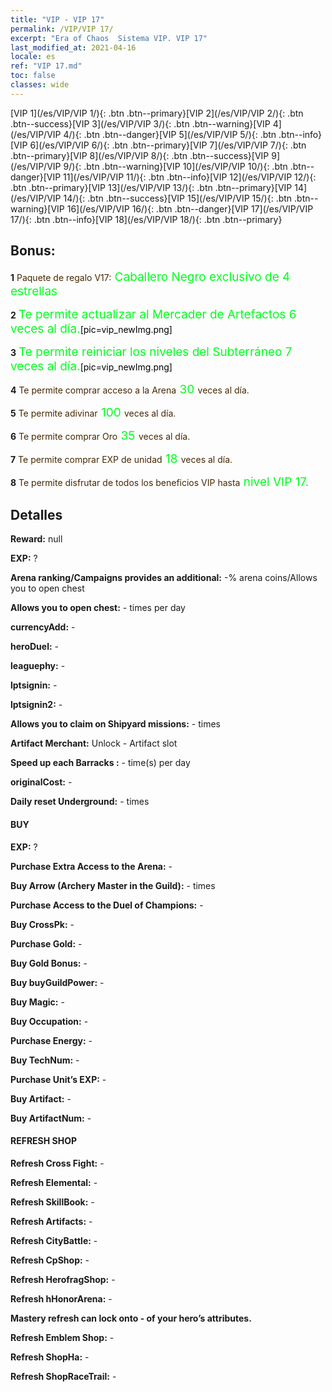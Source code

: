 ```yaml
---
title: "VIP - VIP 17"
permalink: /VIP/VIP 17/
excerpt: "Era of Chaos  Sistema VIP. VIP 17"
last_modified_at: 2021-04-16
locale: es
ref: "VIP 17.md"
toc: false
classes: wide
---
```

 [VIP 1](/es/VIP/VIP 1/){: .btn .btn--primary}[VIP 2](/es/VIP/VIP 2/){: .btn .btn--success}[VIP 3](/es/VIP/VIP 3/){: .btn .btn--warning}[VIP 4](/es/VIP/VIP 4/){: .btn .btn--danger}[VIP 5](/es/VIP/VIP 5/){: .btn .btn--info}[VIP 6](/es/VIP/VIP 6/){: .btn .btn--primary}[VIP 7](/es/VIP/VIP 7/){: .btn .btn--primary}[VIP 8](/es/VIP/VIP 8/){: .btn .btn--success}[VIP 9](/es/VIP/VIP 9/){: .btn .btn--warning}[VIP 10](/es/VIP/VIP 10/){: .btn .btn--danger}[VIP 11](/es/VIP/VIP 11/){: .btn .btn--info}[VIP 12](/es/VIP/VIP 12/){: .btn .btn--primary}[VIP 13](/es/VIP/VIP 13/){: .btn .btn--primary}[VIP 14](/es/VIP/VIP 14/){: .btn .btn--success}[VIP 15](/es/VIP/VIP 15/){: .btn .btn--warning}[VIP 16](/es/VIP/VIP 16/){: .btn .btn--danger}[VIP 17](/es/VIP/VIP 17/){: .btn .btn--info}[VIP 18](/es/VIP/VIP 18/){: .btn .btn--primary}

## Bonus: 

 **1** <span style="color: black"><span style="color: #462800"> Paquete de regalo V17:</span><span style="color: black"><span style="color: #00FF1E;font-size:19px"> Caballero Negro exclusivo de 4 estrellas</span><span style="color: black">

 **2** <span style="color: black"><span style="color: #00FF1E;font-size:19px"> Te permite actualizar al Mercader de Artefactos 6 veces al día.</span><span style="color: black">[pic=vip_newImg.png]</span><span style="color: black">

 **3** <span style="color: black"><span style="color: #00FF1E;font-size:19px"> Te permite reiniciar los niveles del Subterráneo 7 veces al día.</span><span style="color: black">[pic=vip_newImg.png]</span><span style="color: black">

 **4** <span style="color: black"><span style="color: #462800"> Te permite comprar acceso a la Arena</span><span style="color: black"><span style="color: #00FF1E;font-size:19px"> 30 </span><span style="color: black"><span style="color: #462800">veces al día.</span><span style="color: black">

 **5** <span style="color: black"><span style="color: #462800"> Te permite adivinar</span><span style="color: black"><span style="color: #00FF1E;font-size:19px"> 100 </span><span style="color: black"><span style="color: #462800">veces al día.</span><span style="color: black">

 **6** <span style="color: black"><span style="color: #462800"> Te permite comprar Oro</span><span style="color: black"><span style="color: #00FF1E;font-size:19px"> 35 </span><span style="color: black"><span style="color: #462800">veces al día.</span><span style="color: black">

 **7** <span style="color: black"><span style="color: #462800"> Te permite comprar EXP de unidad</span><span style="color: black"><span style="color: #00FF1E;font-size:19px"> 18 </span><span style="color: black"><span style="color: #462800">veces al día.</span><span style="color: black">

 **8** <span style="color: black"><span style="color: #462800"> Te permite disfrutar de todos los beneficios VIP hasta</span><span style="color: black"><span style="color: #00FF1E;font-size:19px"> nivel VIP 17.</span><span style="color: black"><span style="color: #462800"></span><span style="color: black">

## Detalles

 **Reward:** null

 **EXP:** ?

 **Arena ranking/Campaigns provides an additional:** -% arena coins/Allows you to open chest 

 **Allows you to open chest:** - times per day

 **currencyAdd:** - 

 **heroDuel:** - 

 **leaguephy:** - 

 **lptsignin:** - 

 **lptsignin2:** - 

 **Allows you to claim on Shipyard missions:** - times 

 **Artifact Merchant:** Unlock - Artifact slot

 **Speed up each Barracks :** - time(s) per day 

 **originalCost:** - 

 **Daily reset Underground:** - times

#### BUY

 **EXP:** ?

 **Purchase Extra Access to the Arena:** - 

 **Buy Arrow (Archery Master in the Guild):** - times

 **Purchase Access to the Duel of Champions:** - 

 **Buy CrossPk:** - 

 **Purchase Gold:** - 

 **Buy Gold Bonus:** - 

 **Buy buyGuildPower:** - 

 **Buy Magic:** - 

 **Buy Occupation:** - 

 **Purchase Energy:** - 

 **Buy TechNum:** - 

 **Purchase Unit’s EXP:** - 

 **Buy Artifact:** - 

 **Buy ArtifactNum:** - 

#### REFRESH SHOP

 **Refresh Cross Fight:** - 

 **Refresh Elemental:** - 

 **Refresh SkillBook:** - 

 **Refresh Artifacts:** - 

 **Refresh CityBattle:** - 

 **Refresh CpShop:** - 

 **Refresh HerofragShop:** - 

 **Refresh hHonorArena:** - 

 **Mastery refresh can lock onto -  of your hero’s attributes.**

 **Refresh Emblem Shop:** - 

 **Refresh ShopHa:** - 

 **Refresh ShopRaceTrail:** - 

